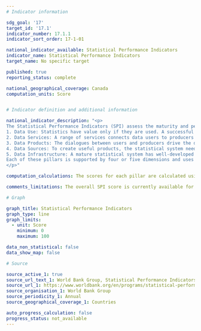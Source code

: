 ```yaml
---
# Indicator information

sdg_goal: '17'
target_id: '17.1'
indicator_number: 17.1.1
indicator_sort_order: 17-1-01

national_indicator_available: Statistical Performance Indicators
indicator_name: Statistical Performance Indicators
target_name: No specific target

published: true
reporting_status: complete

national_geographical_coverage: Canada
computation_units: Score


# Indicator definition and additional information

national_indicator_description: "<p>
The Statistical Performance Indicators (SPI) assess the maturity and performance of national statistical systems in five key areas, called pillars. The five pillars are:<br><br>
1. Data Use: Statistics have value only if they are used. A successful statistical system produces data that are used widely and frequently.<br>
2. Data Services: A range of services connects data users to producers and facilitate dialogues between them, thus building trust and a sense of value.<br>
3. Data Products: The dialogues between users and producers drive the design and range of statistical products and their accuracy, timeliness, frequency, comparability, and levels of disaggregation. The products signal whether countries are able to produce indicators related to the 17 Sustainable Development Goals.<br>
4. Data Sources: To create useful products, the statistical system needs to draw on sources inside and outside the government. Data collection thus goes beyond the typical censuses and surveys to include administrative and geospatial data as well as data generated by private firms and citizens.<br>
5. Data Infrastructure: A mature statistical system has well-developed hard infrastructure (legislation, governance, standards) and soft infrastructure (skills, partnerships) as well as the financial resources to deliver useful—and widely used—data products and services.<br><br>
Each of these pillars is supported by four or five dimensions and uses defined methods and indicators. <em>(World Bank Group)</em>
</p>"

computation_calculations: The scores for each pillar are calculated using the scores for the underlying dimensions, which in turn are derived from the values of their indicators. The overall SPI score is an average of the scores for the five pillars. For the overall score, a country can achieve a maximum of 100 and a minimum of 0. A score of 100 would indicate that a country has every single element that the SPI measures in place, and a score of 0 that none are in place. <em>(World Bank Group)</em>

comments_limitations: The overall SPI score is currently available for countries from 2016 onwards. Some indicators have data going back to 2004. <em>(World Bank Group)</em> 

# Graph

graph_title: Statistical Performance Indicators
graph_type: line
graph_limits:
  - unit: Score
    minimum: 0
    maximum: 100

data_non_statistical: false
data_show_map: false

# Source

source_active_1: true
source_url_text_1: World Bank Group, Statistical Performance Indicators
source_url_1: https://www.worldbank.org/en/programs/statistical-performance-indicators/explore-data
source_organisation_1: World Bank Group
source_periodicity_1: Annual
source_geographical_coverage_1: Countries

auto_progress_calculation: false
progress_status: not_available
---
```

